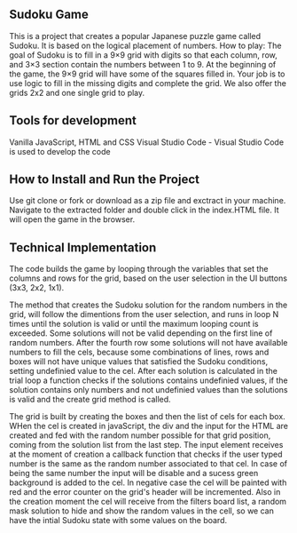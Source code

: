 ## Sudoku Game 
This is a project that creates a popular Japanese puzzle game called Sudoku. It is based on the logical placement of numbers.
How to play: The goal of Sudoku is to fill in a 9×9 grid with digits so that each column, row, and 3×3 section contain the numbers between 1 to 9. At the beginning of the game, the 9×9 grid will have some of the squares filled in. Your job is to use logic to fill in the missing digits and complete the grid. We also offer the grids 2x2 and one single grid to play. 

## Tools for development 
Vanilla JavaScript, HTML and CSS
Visual Studio Code - Visual Studio Code is used to develop the code

## How to Install and Run the Project
Use git clone or fork or download as a zip file and exctract in your machine. Navigate to the extracted folder and double click in the index.HTML file. It will open the game in the browser.

## Technical Implementation

The code builds the game by looping through the variables that set the columns and rows for the grid, based on the user selection in the UI buttons (3x3, 2x2, 1x1). 

The method that creates the Sudoku solution for the random numbers in the grid, will follow the dimentions from the user selection, and runs in loop N times until the solution is valid or until the maximum looping count is exceeded. Some solutions will not be valid depending on the first line of random numbers. After the fourth row some solutions will not have available numbers to fill the cels, because some combinations of lines, rows and boxes will not have unique values that satisfied the Sudoku conditions, setting undefinied value to the cel. After each solution is calculated in the trial loop a function checks if the solutions contains undefinied values, if the solution contains only numbers and not undefinied values than the solutions is valid and the create grid method is called.

The grid is built by creating the boxes and then the list of cels for each box. WHen the cel is created in javaScript, the div and the input for the HTML are created and fed with the random number possible for that grid position, coming from the solution list from the last step. The input element receives at the moment of creation a callback function that checks if the user typed number is the same as the random number associated to that cel. In case of being the same number the input will be disable and a sucess green background is added to the cel. In negative case the cel will be painted with red and the error counter on the grid's header will be incremented. Also in the creation moment the cel will receive from the filters board list, a random mask solution to hide and show the random values in the cell, so we can have the intial Sudoku state with some values on the board. 


